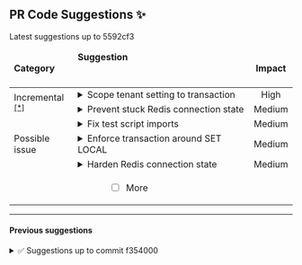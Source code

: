 ## PR Code Suggestions ✨
<!-- 5592cf3 -->

Latest suggestions up to 5592cf3
<table><thead><tr><td><strong>Category</strong></td><td align=left><strong>Suggestion&nbsp; &nbsp; &nbsp; &nbsp; &nbsp; &nbsp; &nbsp; &nbsp; &nbsp; &nbsp; &nbsp; &nbsp; &nbsp; &nbsp; &nbsp; &nbsp; &nbsp; &nbsp; &nbsp; &nbsp; &nbsp; &nbsp; &nbsp; &nbsp; &nbsp; &nbsp; &nbsp; &nbsp; &nbsp; &nbsp; &nbsp; &nbsp; &nbsp; &nbsp; &nbsp; &nbsp; &nbsp; &nbsp; &nbsp; &nbsp; &nbsp; &nbsp; &nbsp; &nbsp; &nbsp; &nbsp; &nbsp; &nbsp; &nbsp; &nbsp; &nbsp; &nbsp; &nbsp; &nbsp; &nbsp; &nbsp; &nbsp; &nbsp; &nbsp; &nbsp; &nbsp; &nbsp; &nbsp; &nbsp; &nbsp; &nbsp; </strong></td><td align=center><strong>Impact</strong></td></tr><tbody><tr><td rowspan=2>Incremental <sup><a href='https://qodo-merge-docs.qodo.ai/core-abilities/incremental_update/'>[*]</a></sup></td>
<td>



<details><summary>Scope tenant setting to transaction</summary>

___

**Wrap the <code>SET LOCAL "app.tenant_id"</code> and the subsequent query in an explicit <br>transaction block (<code>BEGIN</code>/<code>COMMIT</code>) to ensure the tenant setting is correctly <br>applied for Row-Level Security.**

[app/lib/db.ts [148-168]](https://github.com/Liam345/growplate-multi-tenant/pull/4/files#diff-43313aeb0eb48022fc73d3831252457122bdef7102ee2a79673ddfaa3742ac24R148-R168)

```diff
 export const tenantQuery = async <T extends QueryResultRow = any>(
   tenantId: string,
   baseQuery: string,
   params: QueryParameters = []
 ): Promise<QueryResult<T>> => {
   if (!tenantId) {
     throw new Error("Tenant ID is required for all database operations");
   }
 
   const client = await pool.connect();
   try {
-    // Set tenant_id for RLS policies to use
+    await client.query("BEGIN");
     await client.query('SET LOCAL "app.tenant_id" = $1', [tenantId]);
-    
-    // Execute original query without modification - RLS handles tenant isolation
     const result = await client.query<T>(baseQuery, params);
+    await client.query("COMMIT");
     return result;
+  } catch (e) {
+    try { await client.query("ROLLBACK"); } catch {}
+    throw e;
   } finally {
     client.release();
   }
 };
```


- [ ] **Apply / Chat** <!-- /improve --apply_suggestion=0 -->


<details><summary>Suggestion importance[1-10]: 10</summary>

__

Why: This suggestion correctly identifies a critical bug where `SET LOCAL` would have no effect on the query due to transaction scoping, rendering the Row-Level Security ineffective and leading to data leakage. The proposed fix is correct and essential.


</details></details></td><td align=center>High

</td></tr><tr><td>



<details><summary>Prevent stuck Redis connection state</summary>

___

**Refactor the <code>ensureConnection</code> function to more robustly handle Redis connection <br>state. This involves clearing the <code>connectionPromise</code> on both success and failure <br>and re-checking <code>client.isReady</code> to prevent stuck states.**

[app/lib/redis.ts [40-96]](https://github.com/Liam345/growplate-multi-tenant/pull/4/files#diff-137bd413e7e1e4f044c6452cfef4d7116f416144278613fd0c284b1f4f6f1f00R40-R96)

```diff
 // Connection state
 let isConnected = false;
 let isConnecting = false;
 let connectionPromise: Promise<void> | null = null;
 
-/**
- * Ensure Redis connection is established (prevents race conditions)
- */
 const ensureConnection = async (): Promise<void> => {
-  if (isConnected) {
+  if (isConnected && client.isReady) {
     return;
   }
 
   if (connectionPromise) {
     await connectionPromise;
-    return;
+    if (isConnected && client.isReady) return;
+    // fall through to retry if prior attempt didn't yield a ready client
   }
 
   connectionPromise = (async () => {
     try {
       isConnecting = true;
       await client.connect();
+      isConnected = true;
     } catch (error) {
       console.error("Failed to connect to Redis:", error instanceof Error ? error.message : "Unknown error");
-      // Reset for next attempt
+      throw error;
+    } finally {
+      // Always clear the latch; flags are set via event handlers and above
       connectionPromise = null;
       isConnecting = false;
-      throw error;
     }
   })();
 
   await connectionPromise;
+
+  if (!client.isReady) {
+    // Ensure callers can react if not ready after attempt
+    throw new Error("Redis client not ready after connect attempt");
+  }
 };
```


- [ ] **Apply / Chat** <!-- /improve --apply_suggestion=1 -->


<details><summary>Suggestion importance[1-10]: 7</summary>

__

Why: The suggestion improves the robustness of the Redis connection logic by correctly managing state flags and the connection promise, preventing potential stuck states and making reconnection attempts more reliable.


</details></details></td><td align=center>Medium

</td></tr><tr><td rowspan=3>Possible issue</td>
<td>



<details><summary>Fix test script imports</summary>

___

**Update the test script to require compiled JavaScript files from the <code>dist</code> <br>directory instead of non-existent <code>.js</code> files from the <code>app/lib</code> source directory. <br>This ensures the test can run correctly after TypeScript compilation.**

[scripts/test-connections.cjs [38-122]](https://github.com/Liam345/growplate-multi-tenant/pull/4/files#diff-319962d25975552da655a029cc5a4f8ae1fb3520cedeafe1f7ba69ad3797094fR38-R122)

```diff
 const testFile = `
-const { query, healthCheck, getPoolStatus } = require('./app/lib/db.js');
+// Ensure this script is run after TypeScript compilation (npx tsc)
+const { query, healthCheck, getPoolStatus } = require('./dist/app/lib/db.js');
 const { 
   setTenantCache, 
   getTenantCache, 
   healthCheck: redisHealthCheck,
   getConnectionStatus 
-} = require('./app/lib/redis.js');
-...
+} = require('./dist/app/lib/redis.js');
+
+async function runTests() {
+  const results = {
+    postgres: false,
+    redis: false,
+    postgresPool: null,
+    redisStatus: null,
+    errors: []
+  };
+
+  // Test PostgreSQL connection
+  try {
+    console.log('Testing PostgreSQL connection...');
+    results.postgres = await healthCheck();
+    results.postgresPool = getPoolStatus();
+    
+    if (results.postgres) {
+      console.log('✅ PostgreSQL connection successful');
+      console.log('Pool status:', JSON.stringify(results.postgresPool, null, 2));
+    } else {
+      console.log('❌ PostgreSQL connection failed');
+    }
+  } catch (error) {
+    console.log('❌ PostgreSQL connection error:', error.message);
+    results.errors.push(\`PostgreSQL: \${error.message}\`);
+  }
+
+  // Test Redis connection
+  try {
+    console.log('Testing Redis connection...');
+    results.redis = await redisHealthCheck();
+    results.redisStatus = getConnectionStatus();
+    
+    if (results.redis) {
+      console.log('✅ Redis connection successful');
+      console.log('Redis status:', JSON.stringify(results.redisStatus, null, 2));
+      
+      // Test cache operations
+      const testKey = 'test-connection-key';
+      const testValue = { message: 'Hello from Redis!', timestamp: new Date().toISOString() };
+      
+      await setTenantCache('test-tenant', testKey, testValue, { ttl: 30 });
+      const retrieved = await getTenantCache('test-tenant', testKey);
+      
+      if (JSON.stringify(retrieved) === JSON.stringify(testValue)) {
+        console.log('✅ Redis cache operations working');
+      } else {
+        console.log('❌ Redis cache operations failed');
+        results.errors.push('Redis cache operations failed');
+      }
+    } else {
+      console.log('❌ Redis connection failed');
+    }
+  } catch (error) {
+    console.log('❌ Redis connection error:', error.message);
+    results.errors.push(\`Redis: \${error.message}\`);
+  }
+
+  return results;
+}
+
+runTests().then(results => {
+  console.log('\\n=== Test Results ===');
+  console.log(JSON.stringify(results, null, 2));
+  
+  if (results.postgres && results.redis && results.errors.length === 0) {
+    console.log('\\n✅ All database connections are working!');
+    process.exit(0);
+  } else {
+    console.log('\\n❌ Some connections failed. Check the errors above.');
+    process.exit(1);
+  }
+}).catch(error => {
+  console.error('Test runner error:', error);
+  process.exit(1);
+});
 `;
```



`[To ensure code accuracy, apply this suggestion manually]`


<details><summary>Suggestion importance[1-10]: 8</summary>

__

Why: The suggestion correctly identifies that the test script generates code requiring `.js` files that do not exist, as the source is in TypeScript, and proposes a valid fix by pointing to a compiled output directory.


</details></details></td><td align=center>Medium

</td></tr><tr><td>



<details><summary>Enforce transaction around SET LOCAL</summary>

___

**Wrap the <code>tenantQuery</code> logic in an explicit <code>BEGIN</code>/<code>COMMIT</code>/<code>ROLLBACK</code> transaction. <br>This ensures that <code>SET LOCAL "app.tenant_id"</code> reliably applies to the user's <br>query, guaranteeing tenant isolation.**

[app/lib/db.ts [148-168]](https://github.com/Liam345/growplate-multi-tenant/pull/4/files#diff-43313aeb0eb48022fc73d3831252457122bdef7102ee2a79673ddfaa3742ac24R148-R168)

```diff
 export const tenantQuery = async <T extends QueryResultRow = any>(
   tenantId: string,
   baseQuery: string,
   params: QueryParameters = []
 ): Promise<QueryResult<T>> => {
   if (!tenantId) {
     throw new Error("Tenant ID is required for all database operations");
   }
 
   const client = await pool.connect();
   try {
-    // Set tenant_id for RLS policies to use
+    await client.query("BEGIN");
     await client.query('SET LOCAL "app.tenant_id" = $1', [tenantId]);
-    
-    // Execute original query without modification - RLS handles tenant isolation
     const result = await client.query<T>(baseQuery, params);
+    await client.query("COMMIT");
     return result;
+  } catch (err) {
+    try {
+      await client.query("ROLLBACK");
+    } catch {
+      // ignore rollback errors
+    }
+    throw err;
   } finally {
     client.release();
   }
 };
```


- [ ] **Apply / Chat** <!-- /improve --apply_suggestion=3 -->


<details><summary>Suggestion importance[1-10]: 8</summary>

__

Why: The suggestion correctly identifies that `SET LOCAL` should be wrapped in an explicit transaction to guarantee its scope covers the subsequent query, which is a critical detail for ensuring the reliability of the Row-Level Security implementation.


</details></details></td><td align=center>Medium

</td></tr><tr><td>



<details><summary>Harden Redis connection state</summary>

___

**Refactor the Redis <code>ensureConnection</code> logic to improve state management. Clear the <br><code>connectionPromise</code> after a successful connection and reset it on connection <code>end</code> <br>or <code>error</code> events to prevent stale states and ensure robust reconnection.**

[app/lib/redis.ts [40-96]](https://github.com/Liam345/growplate-multi-tenant/pull/4/files#diff-137bd413e7e1e4f044c6452cfef4d7116f416144278613fd0c284b1f4f6f1f00R40-R96)

```diff
 // Connection state
 let isConnected = false;
 let isConnecting = false;
 let connectionPromise: Promise<void> | null = null;
 
 // Handle Redis events
 client.on("connect", () => {
   console.log("Redis client connecting...");
   isConnecting = true;
 });
 
 client.on("ready", () => {
   console.log("Redis client connected and ready");
   isConnected = true;
   isConnecting = false;
 });
 
 client.on("error", (error) => {
-  console.error("Redis client error:", error);
+  console.error("Redis client error:", error instanceof Error ? error.message : "Unknown error");
   isConnected = false;
   isConnecting = false;
+  // Allow future reconnect attempts
+  connectionPromise = null;
 });
 
 client.on("end", () => {
   console.log("Redis client connection ended");
   isConnected = false;
   isConnecting = false;
+  connectionPromise = null;
 });
 
 /**
  * Ensure Redis connection is established (prevents race conditions)
  */
 const ensureConnection = async (): Promise<void> => {
-  if (isConnected) {
+  // Prefer checking the client's own readiness
+  if (client.isReady) {
+    isConnected = true;
     return;
   }
 
   if (connectionPromise) {
     await connectionPromise;
     return;
   }
 
   connectionPromise = (async () => {
     try {
       isConnecting = true;
       await client.connect();
+      // After successful connect, mark ready and clear the gate
+      isConnected = client.isReady;
+      isConnecting = false;
+      connectionPromise = null;
     } catch (error) {
       console.error("Failed to connect to Redis:", error instanceof Error ? error.message : "Unknown error");
       // Reset for next attempt
       connectionPromise = null;
       isConnecting = false;
       throw error;
     }
   })();
 
   await connectionPromise;
 };
```


- [ ] **Apply / Chat** <!-- /improve --apply_suggestion=4 -->


<details><summary>Suggestion importance[1-10]: 7</summary>

__

Why: The suggestion correctly points out that the `connectionPromise` is not cleared on success, but the PR code already handles this by checking `isConnected` first, making the practical impact of the proposed change minor.


</details></details></td><td align=center>Medium

</td></tr>
<tr><td align="center" colspan="2">

- [ ] More <!-- /improve --more_suggestions=true -->

</td><td></td></tr></tbody></table>

___

#### Previous suggestions
<details><summary>✅ Suggestions up to commit f354000</summary>
<br><table><thead><tr><td><strong>Category</strong></td><td align=left><strong>Suggestion&nbsp; &nbsp; &nbsp; &nbsp; &nbsp; &nbsp; &nbsp; &nbsp; &nbsp; &nbsp; &nbsp; &nbsp; &nbsp; &nbsp; &nbsp; &nbsp; &nbsp; &nbsp; &nbsp; &nbsp; &nbsp; &nbsp; &nbsp; &nbsp; &nbsp; &nbsp; &nbsp; &nbsp; &nbsp; &nbsp; &nbsp; &nbsp; &nbsp; &nbsp; &nbsp; &nbsp; &nbsp; &nbsp; &nbsp; &nbsp; &nbsp; &nbsp; &nbsp; &nbsp; &nbsp; &nbsp; &nbsp; &nbsp; &nbsp; &nbsp; &nbsp; &nbsp; &nbsp; &nbsp; &nbsp; &nbsp; &nbsp; &nbsp; &nbsp; &nbsp; &nbsp; &nbsp; &nbsp; &nbsp; &nbsp; &nbsp; </strong></td><td align=center><strong>Impact</strong></td></tr><tbody><tr><td rowspan=1>High-level</td>
<td>



<details><summary>Rethink the multi-tenant query implementation</summary>

___

**The current method of injecting <code>tenant_id</code> into SQL queries via string <br>replacement is unsafe and risks data leakage. Adopt a more secure approach like <br>a query builder or PostgreSQL's Row-Level Security.**


### Examples:



<details>
<summary>
<a href="https://github.com/Liam345/growplate-multi-tenant/pull/4/files#diff-43313aeb0eb48022fc73d3831252457122bdef7102ee2a79673ddfaa3742ac24R139-R167">app/lib/db.ts [139-167]</a>
</summary>



```typescript
export const tenantQuery = async <T extends QueryResultRow = any>(
  tenantId: string,
  baseQuery: string,
  params: QueryParameters = []
): Promise<QueryResult<T>> => {
  if (!tenantId) {
    throw new Error("Tenant ID is required for all database operations");
  }

  // Add tenant_id as the first parameter

 ... (clipped 19 lines)
```
</details>




### Solution Walkthrough:



#### Before:
```typescript
// app/lib/db.ts
export const tenantQuery = async (tenantId, baseQuery, params) => {
  const tenantParams = [tenantId, ...params];
  let modifiedQuery = baseQuery;

  // Fragile string replacement to inject tenant_id
  if (baseQuery.toLowerCase().includes("where")) {
    modifiedQuery = baseQuery.replace(
      /where/i,
      "WHERE tenant_id = $1 AND"
    );
  } else if (baseQuery.toLowerCase().includes("from")) {
    modifiedQuery = baseQuery.replace(
      /(from\s+\w+)/i,
      "$1 WHERE tenant_id = $1"
    );
  }

  return query(modifiedQuery, tenantParams); // This is buggy
};

```



#### After:
```typescript
// app/lib/db.ts - Using Row-Level Security (RLS)
export const tenantQuery = async (tenantId, baseQuery, params) => {
  const client = await pool.connect();
  try {
    // Set tenant_id for the current transaction.
    // RLS policies in the database will use this setting to filter data.
    await client.query(`SET LOCAL "app.tenant_id" = '${tenantId}'`);
    
    // The original query can be executed without modification.
    const result = await client.query(baseQuery, params);
    return result;
  } finally {
    client.release();
  }
};

```




<details><summary>Suggestion importance[1-10]: 10</summary>

__

Why: The suggestion correctly identifies a critical security flaw in the `tenantQuery` implementation, where fragile string replacement can lead to data leakage between tenants, which is a severe issue for a multi-tenant application.


</details></details></td><td align=center>High

</td></tr><tr><td rowspan=3>Possible issue</td>
<td>



<details><summary><s>Fix broken multi-tenant query logic<!-- not_implemented --></s></summary>

___

**Refactor the <code>tenantQuery</code> function to correctly re-index existing query <br>parameters when injecting the <code>tenant_id</code> condition, preventing query failures and <br>incorrect data access.**

[app/lib/db.ts [151-164]](https://github.com/Liam345/growplate-multi-tenant/pull/4/files#diff-43313aeb0eb48022fc73d3831252457122bdef7102ee2a79673ddfaa3742ac24R151-R164)

```diff
-// Inject tenant_id condition into WHERE clause or add WHERE clause
-let modifiedQuery = baseQuery;
-if (baseQuery.toLowerCase().includes("where")) {
-  modifiedQuery = baseQuery.replace(
-    /where/i,
-    "WHERE tenant_id = $1 AND"
-  );
-} else if (baseQuery.toLowerCase().includes("from")) {
-  // Find the FROM clause and add WHERE after it
-  modifiedQuery = baseQuery.replace(
-    /(from\s+\w+)/i,
-    "$1 WHERE tenant_id = $1"
-  );
+// Re-index existing parameters
+const reindexedQuery = baseQuery.replace(/\$(\d+)/g, (_, n) => `$${parseInt(n, 10) + 1}`);
+
+// Inject tenant_id condition
+let modifiedQuery;
+const whereMatch = reindexedQuery.match(/where/i);
+
+if (whereMatch && whereMatch.index !== undefined) {
+  // Find the position of the first WHERE clause
+  const whereIndex = whereMatch.index;
+  // Inject the tenant_id condition after "WHERE"
+  modifiedQuery = 
+    reindexedQuery.slice(0, whereIndex + 5) + // "WHERE" is 5 chars
+    ` tenant_id = $1 AND (` + 
+    reindexedQuery.slice(whereIndex + 5) + 
+    `)`;
+} else {
+  // No WHERE clause, so add one. This is a simplified approach.
+  // A more robust solution might need to consider GROUP BY, ORDER BY, etc.
+  const fromClauseEnd = reindexedQuery.toLowerCase().lastIndexOf('from ');
+  const nextClauseIndex = reindexedQuery.substring(fromClauseEnd).search(/group by|order by|limit|offset/i);
+  
+  if (nextClauseIndex > -1) {
+    const insertionPoint = fromClauseEnd + nextClauseIndex;
+    modifiedQuery = `${reindexedQuery.slice(0, insertionPoint)}WHERE tenant_id = $1 ${reindexedQuery.slice(insertionPoint)}`;
+  } else {
+    modifiedQuery = `${reindexedQuery} WHERE tenant_id = $1`;
+  }
 }
```


`[Suggestion processed]`


<details><summary>Suggestion importance[1-10]: 10</summary>

__

Why: The suggestion correctly identifies a critical bug in the `tenantQuery` function where parameter indexing is not updated, which would break most multi-tenant queries and corrupt data access.

</details></details></td><td align=center>High

</td></tr><tr><td>



<details><summary>✅ <s>Ensure type safety in deserialization</s></summary>

___

<details><summary><b>Suggestion Impact:</b></summary>The commit updated deserialize to log a warning and return null on JSON.parse failure, replacing the previous behavior of returning the original string, thus implementing the suggested type-safe approach.


code diff:

```diff
 /**
- * Deserialize a value from Redis storage
+ * Deserialize a value from Redis storage with type safety
  */
 const deserialize = <T = CacheValue>(value: string | null): T | null => {
   if (value === null) return null;
@@ -118,8 +126,9 @@
   try {
     return JSON.parse(value) as T;
   } catch {
-    // If parsing fails, return as string
-    return value as T;
+    // If parsing fails, the data is corrupt or not JSON
+    console.warn("Redis deserialize: Failed to parse cached value as JSON");
+    return null;
   }
```

</details>


___

**Modify the <code>deserialize</code> function to return <code>null</code> when <code>JSON.parse</code> fails, preventing <br>type-safety issues and subsequent runtime errors.**

[app/lib/redis.ts [115-124]](https://github.com/Liam345/growplate-multi-tenant/pull/4/files#diff-137bd413e7e1e4f044c6452cfef4d7116f416144278613fd0c284b1f4f6f1f00R115-R124)

```diff
 const deserialize = <T = CacheValue>(value: string | null): T | null => {
   if (value === null) return null;
   
   try {
+    // Attempt to parse the value as JSON.
     return JSON.parse(value) as T;
   } catch {
-    // If parsing fails, return as string
-    return value as T;
+    // If parsing fails, the data is corrupt or not JSON.
+    // Return null to indicate failure and ensure type safety.
+    console.warn("Redis deserialize: Failed to parse cached value as JSON.");
+    return null;
   }
 };
```


`[Suggestion processed]`


<details><summary>Suggestion importance[1-10]: 9</summary>

__

Why: The suggestion correctly identifies a critical type-safety issue in the `deserialize` function that would lead to runtime errors by incorrectly casting a string to an expected object type.

</details></details></td><td align=center>High

</td></tr><tr><td>



<details><summary>✅ <s>Prevent Redis connection race conditions</s></summary>

___

<details><summary><b>Suggestion Impact:</b></summary>The commit introduced a connectionPromise and rewrote ensureConnection to await an existing promise or create one, preventing multiple concurrent connects—implementing the suggested promise-based gate.


code diff:

```diff
+let connectionPromise: Promise<void> | null = null;
 
 // Handle Redis events
 client.on("connect", () => {
@@ -66,25 +67,32 @@
 });
 
 /**
- * Ensure Redis connection is established
+ * Ensure Redis connection is established (prevents race conditions)
  */
 const ensureConnection = async (): Promise<void> => {
-  if (isConnected) return;
-  
-  if (isConnecting) {
-    // Wait for connection to complete
-    while (isConnecting) {
-      await new Promise(resolve => setTimeout(resolve, 100));
+  if (isConnected) {
+    return;
+  }
+
+  if (connectionPromise) {
+    await connectionPromise;
+    return;
+  }
+
+  connectionPromise = (async () => {
+    try {
+      isConnecting = true;
+      await client.connect();
+    } catch (error) {
+      console.error("Failed to connect to Redis:", error instanceof Error ? error.message : "Unknown error");
+      // Reset for next attempt
+      connectionPromise = null;
+      isConnecting = false;
+      throw error;
     }
-    return;
-  }
-
-  try {
-    await client.connect();
-  } catch (error) {
-    console.error("Failed to connect to Redis:", error);
-    throw error;
-  }
+  })();
+
+  await connectionPromise;
 };
```

</details>


___

**Refactor <code>ensureConnection</code> to use a promise-based gate, preventing race <br>conditions where multiple concurrent requests could attempt to connect to Redis <br>simultaneously.**

[app/lib/redis.ts [71-88]](https://github.com/Liam345/growplate-multi-tenant/pull/4/files#diff-137bd413e7e1e4f044c6452cfef4d7116f416144278613fd0c284b1f4f6f1f00R71-R88)

```diff
+let connectionPromise: Promise<void> | null = null;
+
 const ensureConnection = async (): Promise<void> => {
-  if (isConnected) return;
-  
-  if (isConnecting) {
-    // Wait for connection to complete
-    while (isConnecting) {
-      await new Promise(resolve => setTimeout(resolve, 100));
-    }
+  if (isConnected) {
     return;
   }
 
-  try {
-    await client.connect();
-  } catch (error) {
-    console.error("Failed to connect to Redis:", error);
-    throw error;
+  if (connectionPromise) {
+    await connectionPromise;
+    return;
   }
+
+  connectionPromise = (async () => {
+    try {
+      isConnecting = true;
+      await client.connect();
+    } catch (error) {
+      console.error("Failed to connect to Redis:", error);
+      // Reset for next attempt
+      connectionPromise = null;
+      isConnecting = false;
+      throw error;
+    }
+  })();
+
+  await connectionPromise;
 };
```


`[Suggestion processed]`


<details><summary>Suggestion importance[1-10]: 8</summary>

__

Why: The suggestion correctly identifies a race condition in the `ensureConnection` function and proposes a robust, promise-based solution that prevents multiple connection attempts and inefficient polling.

</details></details></td><td align=center>Medium

</td></tr><tr><td rowspan=1>General</td>
<td>



<details><summary>✅ <s>Avoid blocking Redis with <code>KEYS</code> command</s></summary>

___

<details><summary><b>Suggestion Impact:</b></summary>The commit replaced the KEYS usage with a SCAN loop to collect keys and then delete them, implementing the suggested non-blocking approach in clearTenantCache.


code diff:

```diff
 /**
- * Clear all cache entries for a specific tenant
+ * Clear all cache entries for a specific tenant using non-blocking SCAN
  */
 export const clearTenantCache = async (tenantId: string): Promise<number> => {
   try {
     await ensureConnection();
     
     const pattern = getTenantKey(tenantId, "*");
-    const keys = await client.keys(pattern);
-    
-    if (keys.length === 0) return 0;
-    
-    const deleted = await client.del(keys);
+    const keysToDelete: string[] = [];
+    let cursor = 0;
+
+    // Use non-blocking SCAN instead of blocking KEYS
+    do {
+      const reply = await client.scan(cursor, { MATCH: pattern, COUNT: 100 });
+      cursor = reply.cursor;
+      keysToDelete.push(...reply.keys);
+    } while (cursor !== 0);
+
+    if (keysToDelete.length === 0) {
+      return 0;
+    }
+    
+    const deleted = await client.del(keysToDelete);
     return deleted;
   } catch (error) {
-    console.error("Redis clear tenant cache error:", error);
+    console.error("Redis clear tenant cache error:", {
+      operation: "clearTenantCache",
+      error: error instanceof Error ? error.message : "Unknown error"
+    });
     return 0;
   }
 };
```

</details>


___

**Replace the blocking <code>KEYS</code> command with the non-blocking <code>SCAN</code> command in <br><code>clearTenantCache</code> to avoid performance degradation on the Redis server in <br>production environments.**

[app/lib/redis.ts [260-275]](https://github.com/Liam345/growplate-multi-tenant/pull/4/files#diff-137bd413e7e1e4f044c6452cfef4d7116f416144278613fd0c284b1f4f6f1f00R260-R275)

```diff
 export const clearTenantCache = async (tenantId: string): Promise<number> => {
   try {
     await ensureConnection();
     
     const pattern = getTenantKey(tenantId, "*");
-    const keys = await client.keys(pattern);
+    const keysToDelete: string[] = [];
+    let cursor = 0;
+
+    do {
+      const reply = await client.scan(cursor, { MATCH: pattern, COUNT: 100 });
+      cursor = reply.cursor;
+      keysToDelete.push(...reply.keys);
+    } while (cursor !== 0);
+
+    if (keysToDelete.length === 0) {
+      return 0;
+    }
     
-    if (keys.length === 0) return 0;
-    
-    const deleted = await client.del(keys);
+    const deleted = await client.del(keysToDelete);
     return deleted;
   } catch (error) {
     console.error("Redis clear tenant cache error:", error);
     return 0;
   }
 };
```


`[Suggestion processed]`


<details><summary>Suggestion importance[1-10]: 8</summary>

__

Why: The suggestion correctly identifies the use of the blocking `KEYS` command, which is a significant performance risk in production, and replaces it with the non-blocking `SCAN` command.

</details></details></td><td align=center>Medium

</td></tr>
<tr><td align="center" colspan="2">

 <!-- /improve_multi --more_suggestions=true -->

</td><td></td></tr></tbody></table>

</details>
